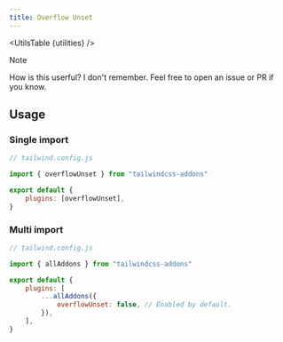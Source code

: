 ```yaml
---
title: Overflow Unset
---
```


<script>
	import UtilsTable from "$lib/components/UtilsTable.svelte"
	import { getUtilities } from "$lib/utilities/tailwind.js"
	import { overflowUnset } from "tailwindcss-addons"
	const utilities = getUtilities(overflowUnset.handler);
</script>

<UtilsTable {utilities} />

> [!NOTE]
> How is this userful? I don't remember. Feel free to open an issue or PR if you know.

## Usage

### Single import

```js
// tailwind.config.js

import { overflowUnset } from "tailwindcss-addons"

export default {
    plugins: [overflowUnset],
}
```

### Multi import

```js
// tailwind.config.js

import { allAddons } from "tailwindcss-addons"

export default {
    plugins: [
        ...allAddons({
            overflowUnset: false, // Enabled by default.
        }),
    ],
}
```
